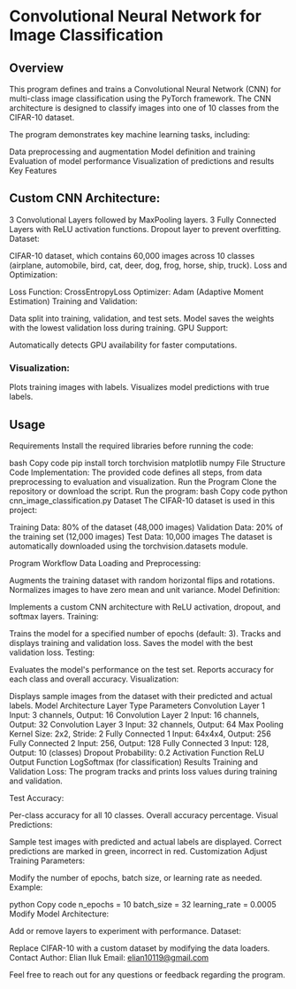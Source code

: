 # Convolutional Neural Network for Image Classification
## Overview
This program defines and trains a Convolutional Neural Network (CNN) for multi-class image classification using the PyTorch framework. The CNN architecture is designed to classify images into one of 10 classes from the CIFAR-10 dataset.

The program demonstrates key machine learning tasks, including:

Data preprocessing and augmentation
Model definition and training
Evaluation of model performance
Visualization of predictions and results
Key Features
## Custom CNN Architecture:

3 Convolutional Layers followed by MaxPooling layers.
3 Fully Connected Layers with ReLU activation functions.
Dropout layer to prevent overfitting.
Dataset:

CIFAR-10 dataset, which contains 60,000 images across 10 classes (airplane, automobile, bird, cat, deer, dog, frog, horse, ship, truck).
Loss and Optimization:

Loss Function: CrossEntropyLoss
Optimizer: Adam (Adaptive Moment Estimation)
Training and Validation:

Data split into training, validation, and test sets.
Model saves the weights with the lowest validation loss during training.
GPU Support:

Automatically detects GPU availability for faster computations.
### Visualization:

Plots training images with labels.
Visualizes model predictions with true labels.
## Usage
Requirements
Install the required libraries before running the code:

bash
Copy code
pip install torch torchvision matplotlib numpy
File Structure
Code Implementation: The provided code defines all steps, from data preprocessing to evaluation and visualization.
Run the Program
Clone the repository or download the script.
Run the program:
bash
Copy code
python cnn_image_classification.py
Dataset
The CIFAR-10 dataset is used in this project:

Training Data: 80% of the dataset (48,000 images)
Validation Data: 20% of the training set (12,000 images)
Test Data: 10,000 images
The dataset is automatically downloaded using the torchvision.datasets module.

Program Workflow
Data Loading and Preprocessing:

Augments the training dataset with random horizontal flips and rotations.
Normalizes images to have zero mean and unit variance.
Model Definition:

Implements a custom CNN architecture with ReLU activation, dropout, and softmax layers.
Training:

Trains the model for a specified number of epochs (default: 3).
Tracks and displays training and validation loss.
Saves the model with the best validation loss.
Testing:

Evaluates the model's performance on the test set.
Reports accuracy for each class and overall accuracy.
Visualization:

Displays sample images from the dataset with their predicted and actual labels.
Model Architecture
Layer Type	Parameters
Convolution Layer 1	Input: 3 channels, Output: 16
Convolution Layer 2	Input: 16 channels, Output: 32
Convolution Layer 3	Input: 32 channels, Output: 64
Max Pooling	Kernel Size: 2x2, Stride: 2
Fully Connected 1	Input: 64x4x4, Output: 256
Fully Connected 2	Input: 256, Output: 128
Fully Connected 3	Input: 128, Output: 10 (classes)
Dropout	Probability: 0.2
Activation Function	ReLU
Output Function	LogSoftmax (for classification)
Results
Training and Validation Loss: The program tracks and prints loss values during training and validation.

Test Accuracy:

Per-class accuracy for all 10 classes.
Overall accuracy percentage.
Visual Predictions:

Sample test images with predicted and actual labels are displayed.
Correct predictions are marked in green, incorrect in red.
Customization
Adjust Training Parameters:

Modify the number of epochs, batch size, or learning rate as needed.
Example:

python
Copy code
n_epochs = 10
batch_size = 32
learning_rate = 0.0005
Modify Model Architecture:

Add or remove layers to experiment with performance.
Dataset:

Replace CIFAR-10 with a custom dataset by modifying the data loaders.
Contact
Author: Elian Iluk
Email: elian10119@gmail.com

Feel free to reach out for any questions or feedback regarding the program.

